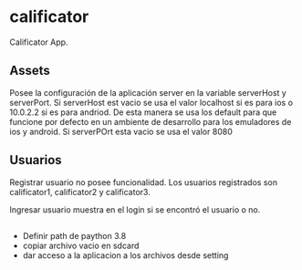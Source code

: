 # calificator

Calificator App.

## Assets

Posee la configuración de la aplicación server en la variable serverHost y serverPort.
Si serverHost est vacio se usa el valor localhost si es para ios o 10.0.2.2 si es para andriod. De esta manera se usa los default para que funcione por defecto en un ambiente de desarrollo para los emuladores de ios y android. 
Si serverPOrt esta vacio se usa el valor 8080

## Usuarios

Registrar usuario no posee funcionalidad.
Los usuarios registrados son calificator1, calificator2 y calificator3.

Ingresar usuario muestra en el login si se encontró el usuario o no.


##

* Definir path de paython 3.8
* copiar archivo vacio en sdcard
* dar acceso a la aplicacion a los archivos desde setting